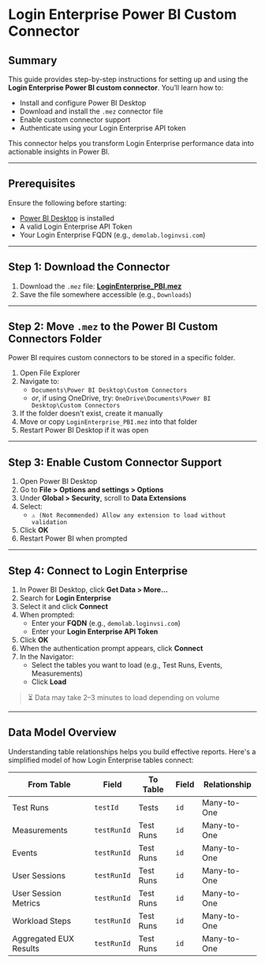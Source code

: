 # Login Enterprise Power BI Custom Connector

## Summary

This guide provides step-by-step instructions for setting up and using the **Login Enterprise Power BI custom connector**. You’ll learn how to:

- Install and configure Power BI Desktop
- Download and install the `.mez` connector file
- Enable custom connector support
- Authenticate using your Login Enterprise API token

This connector helps you transform Login Enterprise performance data into actionable insights in Power BI.

---

## Prerequisites

Ensure the following before starting:

- [Power BI Desktop](https://powerbi.microsoft.com/desktop) is installed
- A valid Login Enterprise API Token
- Your Login Enterprise FQDN (e.g., `demolab.loginvsi.com`)

---

## Step 1: Download the Connector

1. Download the `.mez` file: **[LoginEnterprise_PBI.mez](#)**  
2. Save the file somewhere accessible (e.g., `Downloads`)

---

## Step 2: Move `.mez` to the Power BI Custom Connectors Folder

Power BI requires custom connectors to be stored in a specific folder.

1. Open File Explorer
2. Navigate to:
   - `Documents\Power BI Desktop\Custom Connectors`
   - _or_, if using OneDrive, try: `OneDrive\Documents\Power BI Desktop\Custom Connectors`
3. If the folder doesn't exist, create it manually
4. Move or copy `LoginEnterprise_PBI.mez` into that folder
5. Restart Power BI Desktop if it was open

---

## Step 3: Enable Custom Connector Support

1. Open Power BI Desktop
2. Go to **File > Options and settings > Options**
3. Under **Global > Security**, scroll to **Data Extensions**
4. Select:
   - `⚠️ (Not Recommended) Allow any extension to load without validation`
5. Click **OK**
6. Restart Power BI when prompted

---

## Step 4: Connect to Login Enterprise

1. In Power BI Desktop, click **Get Data > More...**
2. Search for **Login Enterprise**
3. Select it and click **Connect**
4. When prompted:
   - Enter your **FQDN** (e.g., `demolab.loginvsi.com`)
   - Enter your **Login Enterprise API Token**
5. Click **OK**
6. When the authentication prompt appears, click **Connect**
7. In the Navigator:
   - Select the tables you want to load (e.g., Test Runs, Events, Measurements)
   - Click **Load**

> ⏳ Data may take 2–3 minutes to load depending on volume

---

## Data Model Overview

Understanding table relationships helps you build effective reports. Here's a simplified model of how Login Enterprise tables connect:

| From Table              | Field      | To Table              | Field | Relationship  |
|------------------------|------------|------------------------|-------|---------------|
| Test Runs              | `testId`   | Tests                 | `id`  | Many-to-One   |
| Measurements           | `testRunId`| Test Runs             | `id`  | Many-to-One   |
| Events                 | `testRunId`| Test Runs             | `id`  | Many-to-One   |
| User Sessions          | `testRunId`| Test Runs             | `id`  | Many-to-One   |
| User Session Metrics   | `testRunId`| Test Runs             | `id`  | Many-to-One   |
| Workload Steps         | `testRunId`| Test Runs             | `id`  | Many-to-One   |
| Aggregated EUX Results | `testRunId`| Test Runs             | `id`  | Many-to-One   |
